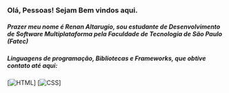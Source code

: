 
### Olá, Pessoas! Sejam Bem vindos aqui.
##### Prazer meu nome é Renan Altarugio, sou estudante de Desenvolvimento de Software Multiplataforma pela Faculdade de Tecnologia de São Paulo (Fatec)
##### Linguagens de programação, Bibliotecas e Frameworks, que obtive contato até aqui:

[![HTML](https://img.shields.io/badge/HTML-239120?style=for-the-badge&logo=html5&logoColor=white)]
[![CSS](https://img.shields.io/badge/CSS-239120?&style=for-the-badge&logo=css3&logoColor=white)]
